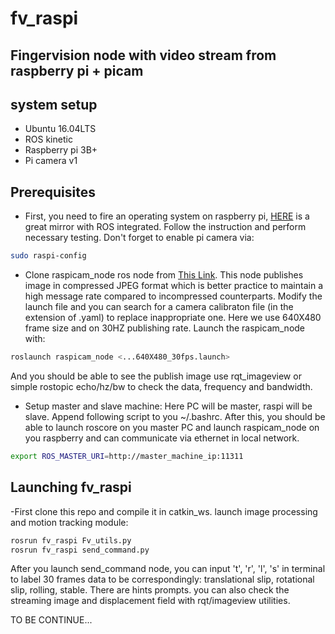 # fv_raspi
Fingervision node with video stream from raspberry pi + picam
-------------------------
## system setup
- Ubuntu 16.04LTS
- ROS kinetic
- Raspberry pi 3B+
- Pi camera v1

## Prerequisites
- First, you need to fire an operating system on raspberry pi, [HERE](https://downloads.ubiquityrobotics.com/pi.html) is a great mirror with ROS integrated. Follow the instruction and perform necessary testing. Don't forget to enable pi camera via:
```sh
sudo raspi-config
```

- Clone raspicam_node ros node from [This Link](https://github.com/UbiquityRobotics/raspicam_node). This node publishes image in compressed JPEG format which is better practice to maintain a high message rate compared to incompressed counterparts. Modify the launch file and  you can search for a camera calibraton file (in the extension of .yaml) to replace inappropriate one. Here we use 640X480 frame size and on 30HZ publishing rate.
Launch the raspicam_node with:
```sh
roslaunch raspicam_node <...640X480_30fps.launch>
```
And you should be able to see the publish image use rqt_imageview or simple rostopic echo/hz/bw to check the data, frequency and bandwidth.

- Setup master and slave machine: Here PC will be master, raspi will be slave. Append following script to you ~/.bashrc. After this, you should be able to launch roscore on you master PC and launch raspicam_node on you raspberry and can communicate via ethernet in local network.
```sh
export ROS_MASTER_URI=http://master_machine_ip:11311
```
## Launching fv_raspi
-First clone this repo and compile it in catkin_ws. launch image processing and motion tracking module:
```sh
rosrun fv_raspi Fv_utils.py
rosrun fv_raspi send_command.py
```
After you launch send_command node, you can input 't', 'r', 'l', 's' in terminal to label 30 frames data to be correspondingly: translational slip, rotational slip, rolling, stable. There are hints prompts.
you can also check the streaming image and displacement field with rqt/imageview utilities.


TO BE CONTINUE...


